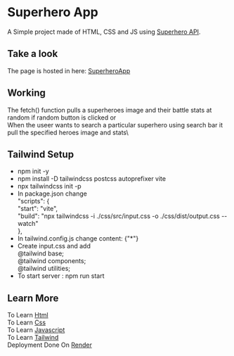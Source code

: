 # Superhero App  
A Simple project made of HTML, CSS and JS using [Superhero API](https://superheroapi.com/).

## Take a look
The page is hosted in here: [SuperheroApp](https://superhero-cards-collection.onrender.com)

## Working 
The fetch() function pulls a superheroes image and their battle stats at random if random button is clicked 
or\
When the useer wants to search a particular superhero using search bar it pull the specified heroes image and stats\

## Tailwind Setup
- npm init -y
- npm install -D tailwindcss postcss autoprefixer vite
- npx tailwindcss init -p
- In package.json change\
	"scripts": {\
    "start": "vite",\
    "build": "npx tailwindcss -i ./css/src/input.css -o ./css/dist/output.css --watch"\
  },
- In tailwind.config.js change content: {"*"}
- Create input.css and add\
	@tailwind base;\
	@tailwind components;\
	@tailwind utilities;
- To start server : npm run start

## Learn More
To Learn [Html](https://developer.mozilla.org/en-US/docs/Web/HTML)\
To Learn [Css](https://developer.mozilla.org/en-US/docs/Web/CSS)\
To Learn [Javascript](https://developer.mozilla.org/en-US/docs/Web/JavaScript)\
To Learn [Tailwind](https://tailwindcss.com/docs/installation)\
Deployment Done On [Render](https://render.com)